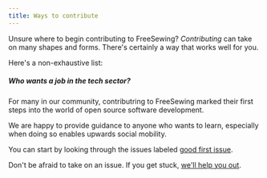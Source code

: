 ```yaml
---
title: Ways to contribute
---
```


Unsure where to begin contributing to FreeSewing? 
*Contributing* can take on many shapes and forms. 
There's certainly a way that works well for you.

Here's a non-exhaustive list:

<ReadMore list />

<Note>

##### Who wants a job in the tech sector?

For many in our community, contributring to FreeSewing marked their
first steps into the world of open source software development.

We are happy to provide guidance to anyone who wants to learn,
especially when doing so enables upwards social mobility.

</Note>


You can start by looking through the issues labeled [good first issue](https://github.com/freesewing/freesewing/issues?q=is%3Aissue+is%3Aopen+label%3A%22%F0%9F%91%8D+good+first+issue%22).

Don't be afraid to take on an issue. If you get stuck, [we'll help you out](https://discord.freesewing.org/).

